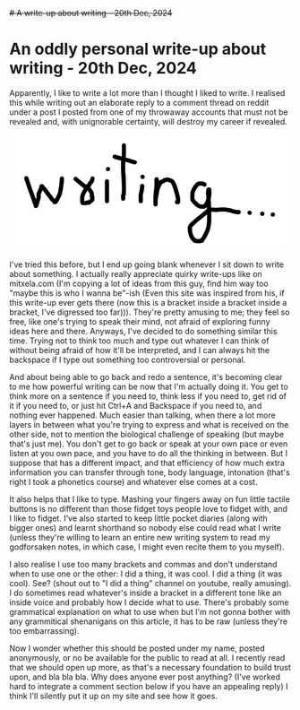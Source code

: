 ~~# A write-up about writing - 20th Dec, 2024~~
# An oddly personal write-up about writing - 20th Dec, 2024

Apparently, I like to write a lot more than I thought I liked to write. I realised this while writing out an elaborate reply to a comment thread on reddit under a post I posted from one of my throwaway accounts that must not be revealed and, with unignorable certainty, will destroy my career if revealed. 

![A quirky image about writing](./writing.png)

I've tried this before, but I end up going blank whenever I sit down to write about something. I actually really appreciate quirky write-ups like on mitxela.com (I'm copying a lot of ideas from this guy, find him way too "maybe this is who I wanna be"-ish (Even this site was inspired from his, if this write-up ever gets there (now this is a bracket inside a bracket inside a bracket, I've digressed too far))). They're pretty amusing to me; they feel so free, like one's trying to speak their mind, not afraid of exploring funny ideas here and there. Anyways, I've decided to do something similar this time. Trying not to think too much and type out whatever I can think of without being afraid of how it'll be interpreted, and I can always hit the backspace if I type out something too controversial or personal. 

And about being able to go back and redo a sentence, it's becoming clear to me how powerful writing can be now that I'm actually doing it. You get to think more on a sentence if you need to, think less if you need to, get rid of it if you need to, or just hit Ctrl+A and Backspace if you need to, and nothing ever happened. Much easier than talking, when there a lot more layers in between what you're trying to express and what is received on the other side, not to mention the biological challenge of speaking (but maybe that's just me). You don't get to go back or speak at your own pace or even listen at you own pace, and you have to do all the thinking in between. But I suppose that has a different impact, and that efficiency of how much extra information you can transfer through tone, body language, intonation (that's right I took a phonetics course) and whatever else comes at a cost.

It also helps that I like to type. Mashing your fingers away on fun little tactile buttons is no different than those fidget toys people love to fidget with, and I like to fidget. I've also started to keep little pocket diaries (along with bigger ones) and learnt shorthand so nobody else could read what I write (unless they're willing to learn an entire new writing system to read my godforsaken notes, in which case, I might even recite them to you myself).

I also realise I use too many brackets and commas and don't understand when to use one or the other: I did a thing, it was cool. I did a thing (it was cool). See? (shout out to "I did a thing" channel on youtube, really amusing). I do sometimes read whatever's inside a bracket in a different tone like an inside voice and probably how I decide what to use. There's probably some grammatical explanation on what to use when but I'm not gonna bother with any grammitical shenanigans on this article, it has to be raw (unless they're too embarrassing).

Now I wonder whether this should be posted under my name, posted anonymously, or no be available for the public to read at all. I recently read that we should open up more, as that's a necessary foundation to build trust upon, and bla bla bla. Why does anyone ever post anything? (I've worked hard to integrate a comment section below if you have an appealing reply) I think I'll silently put it up on my site and see how it goes.
